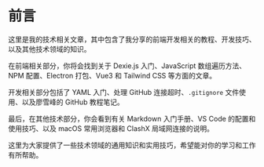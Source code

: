 # 前言

这里是我的技术相关文章，其中包含了我分享的前端开发相关的教程、开发技巧、以及其他技术领域的知识。

在前端相关部分，你将会找到关于 Dexie.js 入门、JavaScript 数组遍历方法、NPM 配置、Electron 打包、Vue3 和 Tailwind CSS 等方面的文章。

开发相关部分包括了 YAML 入门、处理 GitHub 连接超时、`.gitignore` 文件使用、以及廖雪峰的 GitHub 教程笔记。

最后，在其他技术部分，你会看到有关 Markdown 入门手册、VS Code 的配置和使用技巧、以及 macOS 常用浏览器和 ClashX 局域网连接的说明。

这里为大家提供了一些技术领域的通用知识和实用技巧，希望能对你的学习和工作有所帮助。
